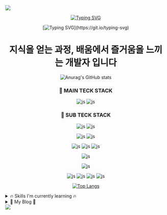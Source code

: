 <img src="https://capsule-render.vercel.app/api?type=waving&color=BDBDC8&height=150&section=header&text=&fontSize=텍스트크기" />

<div align=center>

<div>
  
[![Typing SVG](https://readme-typing-svg.demolab.com/?lines=문제+해결을+좋아하는;문제+해결을+즐기는)](https://git.io/typing-svg) 
</div>
<div>

[![Typing SVG](https://readme-typing-svg.demolab.com/?lines=문제를+어떻게든+해결하는;)](https://git.io/typing-svg) 
</div>

# 지식을 얻는 과정, 배움에서 즐거움을 느끼는 개발자 입니다


![Anurag's GitHub stats](https://github-readme-stats.vercel.app/api?username=ITK-SHIN&hide=contribs,prs)

### 🚀 MAIN TECK STACK
![js](https://img.shields.io/badge/JavaScript-F80000?style=for-the-badge&logo=JavaScript&logoColor=white)
![js](https://img.shields.io/badge/React-F80000?style=for-the-badge&logo=react&logoColor=61DAFB)

### 🔻 SUB TECK STACK

![js](https://img.shields.io/badge/HTML5-black?style=for-the-badge&logo=html5&logoColor=white)
![js](https://img.shields.io/badge/CSS3-black?&style=for-the-badge&logo=css3&logoColor=white)

![js](https://img.shields.io/badge/Tailwind_CSS-gray?style=for-the-badge&logo=tailwind-css&logoColor=white)
![js](https://img.shields.io/badge/CSS_Module-gray?style=for-the-badge&logo=CSS_Module&logoColor=white)


![js](https://img.shields.io/badge/Context_API-black?style=for-the-badge&logo=Context_API&logoColor=red)
![js](https://img.shields.io/badge/React_query-black?style=for-the-badge&logo=reactQuery&logoColor=black)
![js](https://img.shields.io/badge/Recoil-black?style=for-the-badge&logo=Recoil&logoColor=red)


![js](https://img.shields.io/badge/Firebase-gray?style=for-the-badge&logo=Firebase&logoColor=white)

![js](https://img.shields.io/badge/MSW-black?style=for-the-badge&logo=MSW&logoColor=white)

![js](https://img.shields.io/badge/Slack-gray?style=for-the-badge&logo=slack&logoColor=white)
![js](https://img.shields.io/badge/Discord-gray?style=for-the-badge&logo=discord&logoColor=white)
![js](https://img.shields.io/badge/Discord-gray?style=for-the-badge&logo=discord&logoColor=white)
![js](https://img.shields.io/badge/Notion-gray?style=for-the-badge&logo=notion&logoColor=white)


[![Top Langs](https://github-readme-stats.vercel.app/api/top-langs/?username=ITK-SHIN)](https://github.com/anuraghazra/github-readme-stats)

</div>

<details>
<summary>
🔥 Skills I'm currently learning 🔥 
</summary>
  
![js](https://img.shields.io/badge/TypeScript-007ACC?style=for-the-badge&logo=typescript&logoColor=white)
![js](https://img.shields.io/badge/Next.js-000?logo=nextdotjs&logoColor=fff&style=for-the-badge)
</details>

<details>
<summary>
🎈 My Blog 🎈
</summary>

https://adeveloperstory.tistory.com/
  
   토글 안 내용
</details>


<!--
**ITK-SHIN/ITK-SHIN** is a ✨ _special_ ✨ repository because its `README.md` (this file) appears on your GitHub profile.

Here are some ideas to get you started:

- 🔭 I’m currently working on ...
- 🌱 I’m currently learning ...
- 👯 I’m looking to collaborate on ...
- 🤔 I’m looking for help with ...
- 💬 Ask me about ...
- 📫 How to reach me: ...
- 😄 Pronouns: ...
- ⚡ Fun fact: ...
-->
<img src="https://capsule-render.vercel.app/api?type=waving&color=BDBDC8&height=150&section=footer&text=&fontSize=텍스트크기" />
